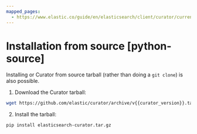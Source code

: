 ```yaml
---
mapped_pages:
  - https://www.elastic.co/guide/en/elasticsearch/client/curator/current/python-source.html
---
```


# Installation from source [python-source]

Installing or Curator from source tarball (rather than doing a `git clone`) is also possible.


1. Download the Curator tarball:
```sh subs=true
wget https://github.com/elastic/curator/archive/v{{curator_version}}.tar.gz -O elasticsearch-curator.tar.gz
```
2. Install the tarball:
```sh
pip install elasticsearch-curator.tar.gz
```

 

